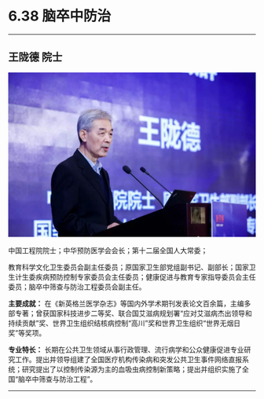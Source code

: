 # 6.38 脑卒中防治

---

## 王陇德 院士

![1679375987266](image/c06_038/1679375987266.png)

中国工程院院士；中华预防医学会会长；第十二届全国人大常委；

教育科学文化卫生委员会副主任委员；原国家卫生部党组副书记、副部长；国家卫生计生委疾病预防控制专家委员会主任委员；健康促进与教育专家指导委员会主任委员；脑卒中筛查与防治工程委员会副主任。

**主要成就：** 在《新英格兰医学杂志》等国内外学术期刊发表论文百余篇，主编多部专著；曾获国家科技进步二等奖、联合国艾滋病规划署“应对艾滋病杰出领导和持续贡献”奖、世界卫生组织结核病控制“高川”奖和世界卫生组织“世界无烟日奖”等奖项。

**专业特长：** 长期在公共卫生领域从事行政管理、流行病学和公众健康促进专业研究工作。提出并领导组建了全国医疗机构传染病和突发公共卫生事件网络直报系统；研究提出了以控制传染源为主的血吸虫病控制新策略；提出并组织实施了全国“脑卒中筛查与防治工程”。

---
